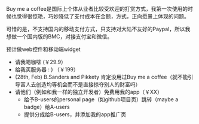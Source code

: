 Buy me a coffee是国际上个体从业者比较受欢迎的打赏方式，我第一次使用的时候也觉得很惊艳，巧妙降低了支付成本在金额，方式，正向愿景上体现的问题。  

可惜的是，不支持国内的移动支付方式，只支持对大陆不友好的Paypal，所以我想做一个国内版的BMC，对接支付宝和微信。  

预计做web控件和移动端widget  

- 请我喝咖啡 (￥29.9）
- 给我买服务器 : ) （￥199）
- (28th, Feb) B.Sanders and Pikkety 肯定没用过Buy me a coffee（就不能引导富人去创造均等机会而不是直接掠夺别人的财富吗）
- 请他们（例如和我一样的独立开发者）免费用我的app（￥XX）
  - 给予B-users的personal page（如github项目页）跳转（maybe a badge）给A-users
  - 提供分成给B-users，并添加我的app推广页
  
